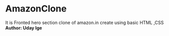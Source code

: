 # AmazonClone
It is Fronted hero section clone of amazon.in create using basic HTML ,CSS
<br>
<b>Author: Uday Ige<b>

